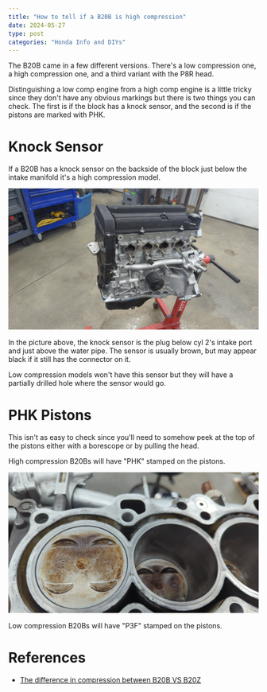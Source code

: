```yaml
---
title: "How to tell if a B20B is high compression"
date: 2024-05-27
type: post
categories: "Honda Info and DIYs"
---
```


The B20B came in a few different versions. There's a low compression one, a high compression one, and a third variant with the P8R head.

Distinguishing a low comp engine from a high comp engine is a little tricky since they don't have any obvious markings but there is two things you can check. The first is if the block has a knock sensor, and the second is if the pistons are marked with PHK.

# Knock Sensor

If a B20B has a knock sensor on the backside of the block just below the intake manifold it's a high compression model.

![](images/knock-sensor.jpg)

In the picture above, the knock sensor is the plug below cyl 2's intake port and just above the water pipe. The sensor is usually brown, but may appear black if it still has the connector on it.

Low compression models won't have this sensor but they will have a partially drilled hole where the sensor would go.

# PHK Pistons

This isn't as easy to check since you'll need to somehow peek at the top of the pistons either with a borescope or by pulling the head.

High compression B20Bs will have "PHK" stamped on the pistons.

![](images/piston.jpg)

Low compression B20Bs will have "P3F" stamped on the pistons.

# References

- [The difference in compression between B20B VS B20Z](https://honda-tech.com/forums/tech-misc-15/difference-compression-between-b20b-vs-b20z-460954/)
